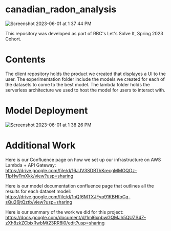 # canadian_radon_analysis
![Screenshot 2023-06-01 at 1 37 44 PM](https://github.com/kMongru/canadian_radon_analysis/assets/39448504/d9723782-3d7f-4241-993f-5a83680e06e1)

This repository was developed as part of RBC's Let's Solve It, Spring 2023 Cohort.

# Contents
The client repository holds the product we created that displayes a UI to the user. The experimentation folder include the models we created for each of the datasets to come to the best model. The lambda folder holds the serverless architecture we used to host the model for users to interact with.

# Model Deployment
![Screenshot 2023-06-01 at 1 38 26 PM](https://github.com/kMongru/canadian_radon_analysis/assets/39448504/a7a056c1-468f-41b6-be4f-91d35eb2ef9b)


# Additional Work

Here is our Confluence page on how we set up our infrastructure on AWS Lambda + API Gateway: https://drive.google.com/file/d/16JJV3SDBThKrecgMMOQOz-11pHwTmXkk/view?usp=sharing

Here is our model documentation confluence page that outlines all the results for each dataset model: https://drive.google.com/file/d/1nQf6MTXJFyp91KBHfoCq-sQu26jtQztb/view?usp=sharing

Here is our summary of the work we did for this project: https://docs.google.com/document/d/1ml6xpbwGQMJh5QUZS4Z-zXh8zkZCbixRwbMt23RR8l0/edit?usp=sharing



